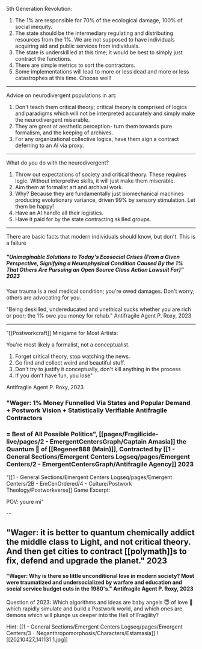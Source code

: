 5th Generation Revolution:

1.  The 1% are responsible for 70% of the ecological damage, 100% of social inequity.
2. The state should be the intermediary regulating and distributing resources from the 1%. We are not supposed to have individuals acquiring aid and public services from individuals.
3. The state is underskillled at this time; it would be best to simply just contract the functions.
4. There are simple metrics to sort the contractors.
5. Some implementations will lead to more or less dead and more or less catastrophes at this time. Choose well!

---




Advice on neurodivergent populations in art:

1. Don't teach them critical theory; critical theory is comprised of logics and paradigms which will not be interpreted accurately and simply make the neurodivergent miserable.
2. They are great at aesthetic perception- turn them towards pure formalism, and the keeping of archives. 
3. For any organizational collective logics, have them sign a contract deferring to an AI via proxy.
---





What do you do with the neurodivergent?
1. Throw out expectations of society and critical theory. These requires logic. Without interpretive skills, it will just make them miserable.
2. Aim them at formalist art and archival work. 
3. Why? Because they are fundamentally just biomechanical machines producing evolutionary variance, driven 99% by sensory stimulation. Let them be happy!
4. Have an AI handle all their logistics.
5. Have it paid for by the state contracting skilled groups.

---



There are basic facts that modern individuals should know, but don't. This is a failure

##### "Unimaginable Solutions to Today's Ecosocial Crises (From a Given Perspective, Signifying a Neurophysical Condition Caused By the 1% That Others Are Pursuing an Open Source Class Action Lawsuit For)" 2023

Your trauma is a real medical condition; you're owed damages. Don't worry, others are advocating for you.





"Being deskilled, undereducated and unethical sucks whether you are rich or poor; the 1% owe you money for rehab." Antifragile Agent P. Roxy, 2023

---




"[[Postworkcraft]] Minigame for Most Artists:

You're most likely a formalist, not a conceptualist.

1. Forget critical theory, stop watching the news.
2. Go find and collect weird and beautiful stuff.
3. Don't try to justify it conceptually, don't kill anything in the process
4. If you don't have fun, you lose"

Antifragile Agent P. Roxy, 2023
### "Wager: 1% Money Funnelled Via States and Popular Demand + Postwork Vision + Statistically Verifiable Antifragile Contractors
### = Best of All Possible Politics", [[pages/Fragilicide-live/pages/2 - EmergentCentersGraph/Captain Amasia]] the Quantum 🐇 of [[Regener888 (Main)]], Contracted by [[1 - General Sections/Emergent Centers Logseq/pages/Emergent Centers/2 - EmergentCentersGraph/Antifragile Agency]] 2023







"[[1 - General Sections/Emergent Centers Logseq/pages/Emergent Centers/2B - EmCenOrdered/4 - Culture/Postwork Theology/Postworkverse]] Game Excerpt:

POV: youre mi"


--
## "Wager: it is better to quantum chemically addict the middle class to Light, and not critical theory. And then get cities to contract [[polymath]]s to fix, defend and upgrade the planet." 2023
#### "Wager: Why is there so little unconditional love in modern society? Most were traumatized and undersocialized by warfare and education and social service budget cuts in the 1980's." Antifragile Agent P. Roxy, 2023








Question of 2023: Which algorithms and ideas are baby angels 😇 of love 💜 which rapidly simulate and build a Postwork world, and which ones are demons which will plunge us deeper into the Hell of Fragility?

Hint: [[1 - General Sections/Emergent Centers Logseq/pages/Emergent Centers/3 - Neganthropomorphosis/Characters/Estamasia]]
![[20210427_141131 1.jpg]]